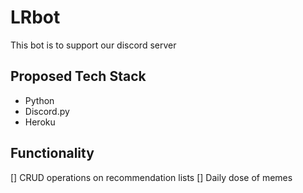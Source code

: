 # LRbot
This bot is to support our discord server

## Proposed Tech Stack
* Python
* Discord.py
* Heroku

## Functionality
[] CRUD operations on recommendation lists
[] Daily dose of memes
